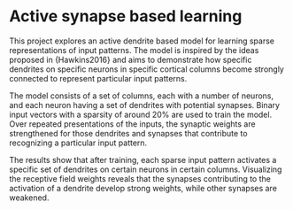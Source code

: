 # Active synapse based learning

This project explores an active dendrite based model for learning sparse representations of input patterns. The model is inspired by the ideas proposed in {Hawkins2016} and aims to demonstrate how specific dendrites on specific neurons in specific cortical columns become strongly connected to represent particular input patterns.

The model consists of a set of columns, each with a number of neurons, and each neuron having a set of dendrites with potential synapses. Binary input vectors with a sparsity of around 20% are used to train the model. Over repeated presentations of the inputs, the synaptic weights are strengthened for those dendrites and synapses that contribute to recognizing a particular input pattern.

The results show that after training, each sparse input pattern activates a specific set of dendrites on certain neurons in certain columns. Visualizing the receptive field weights reveals that the synapses contributing to the activation of a dendrite develop strong weights, while other synapses are weakened. 
